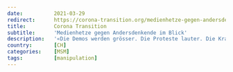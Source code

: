 ```yaml
---
date:          2021-03-29
redirect:      https://corona-transition.org/medienhetze-gegen-andersdenkende-im-blick
title:         Corona Transition
subtitle:      'Medienhetze gegen Andersdenkende im Blick'
description:   '«Die Demos werden grösser. Die Proteste lauter. Die Krawalle heftiger. Die Corona-Skeptiker und Corona-Müden sorgen immer mehr für Aufruhr. Doch wer (...)'
country:       [CH]
categories:    [MSM]
tags:          [manipulation]
---
```

